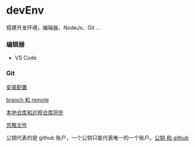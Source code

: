 # devEnv

搭建开发环境，编辑器、NodeJs、Git ...


### 编辑器

- VS Code


### Git

[安装配置](./git-install.md)

[branch 和 remote](./git-branch-remote.md)

[本地仓库和远程仓库同步](./git-update.md)

[忽略文件](./git-ignore.md)

公钥代表的是 github 账户，一个公钥只能代表唯一的一个账户。[公钥 和 github](./github-account-ssh.md)